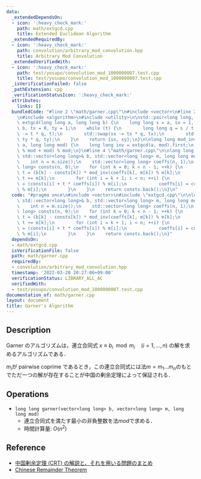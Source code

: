 ```yaml
---
data:
  _extendedDependsOn:
  - icon: ':heavy_check_mark:'
    path: math/extgcd.cpp
    title: Extended Euclidean Algorithm
  _extendedRequiredBy:
  - icon: ':heavy_check_mark:'
    path: convolution/arbitrary_mod_convolution.hpp
    title: Arbitrary Mod Convolution
  _extendedVerifiedWith:
  - icon: ':heavy_check_mark:'
    path: test/yosupo/convolution_mod_1000000007.test.cpp
    title: test/yosupo/convolution_mod_1000000007.test.cpp
  _isVerificationFailed: false
  _pathExtension: cpp
  _verificationStatusIcon: ':heavy_check_mark:'
  attributes:
    links: []
  bundledCode: "#line 2 \"math/garner.cpp\"\n#include <vector>\n#line 2 \"math/extgcd.cpp\"\
    \n#include <algorithm>\n#include <utility>\n\nstd::pair<long long, long long>\
    \ extgcd(long long a, long long b) {\n    long long s = a, sx = 1, sy = 0, t =\
    \ b, tx = 0, ty = 1;\n    while (t) {\n        long long q = s / t;\n        std::swap(s\
    \ -= t * q, t);\n        std::swap(sx -= tx * q, tx);\n        std::swap(sy -=\
    \ ty * q, ty);\n    }\n    return {sx, sy};\n}\n\nlong long mod_inv(long long\
    \ a, long long mod) {\n    long long inv = extgcd(a, mod).first;\n    return (inv\
    \ % mod + mod) % mod;\n}\n#line 4 \"math/garner.cpp\"\n\nlong long garner(const\
    \ std::vector<long long>& b, std::vector<long long> m, long long mod) {\n    m.push_back(mod);\n\
    \    int n = m.size();\n    std::vector<long long> coeffs(n, 1);\n    std::vector<long\
    \ long> consts(n, 0);\n    for (int k = 0; k < n - 1; ++k) {\n        long long\
    \ t = (b[k] - consts[k]) * mod_inv(coeffs[k], m[k]) % m[k];\n        if (t < 0)\
    \ t += m[k];\n        for (int i = k + 1; i < n; ++i) {\n            consts[i]\
    \ = (consts[i] + t * coeffs[i]) % m[i];\n            coeffs[i] = coeffs[i] * m[k]\
    \ % m[i];\n        }\n    }\n    return consts.back();\n}\n"
  code: "#pragma once\n#include <vector>\n#include \"extgcd.cpp\"\n\nlong long garner(const\
    \ std::vector<long long>& b, std::vector<long long> m, long long mod) {\n    m.push_back(mod);\n\
    \    int n = m.size();\n    std::vector<long long> coeffs(n, 1);\n    std::vector<long\
    \ long> consts(n, 0);\n    for (int k = 0; k < n - 1; ++k) {\n        long long\
    \ t = (b[k] - consts[k]) * mod_inv(coeffs[k], m[k]) % m[k];\n        if (t < 0)\
    \ t += m[k];\n        for (int i = k + 1; i < n; ++i) {\n            consts[i]\
    \ = (consts[i] + t * coeffs[i]) % m[i];\n            coeffs[i] = coeffs[i] * m[k]\
    \ % m[i];\n        }\n    }\n    return consts.back();\n}"
  dependsOn:
  - math/extgcd.cpp
  isVerificationFile: false
  path: math/garner.cpp
  requiredBy:
  - convolution/arbitrary_mod_convolution.hpp
  timestamp: '2022-03-20 20:27:06+09:00'
  verificationStatus: LIBRARY_ALL_AC
  verifiedWith:
  - test/yosupo/convolution_mod_1000000007.test.cpp
documentation_of: math/garner.cpp
layout: document
title: Garner's Algorithm
---
```


## Description

Garner のアルゴリズムは，連立合同式 $x \equiv b_i \mod m_i \quad (i=1,\dots,n)$ の解を求めるアルゴリズムである．

$m_i$が pairwise coprime であるとき，この連立合同式には法$m = m_1\dots m_n$のもとでただ一つの解が存在することが中国の剰余定理によって保証される．

## Operations

- `long long garner(vector<long long> b, vector<long long> m, long long mod)`
    - 連立合同式を満たす最小の非負整数を法$mod$で求める．
    - 時間計算量: $O(n^2)$


## Reference

- [中国剰余定理 (CRT) の解説と、それを用いる問題のまとめ](https://qiita.com/drken/items/ae02240cd1f8edfc86fd)
- [Chinese Remainder Theorem](https://cp-algorithms.com/algebra/chinese-remainder-theorem.html)